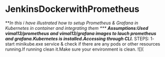 # JenkinsDockerwithPrometheus
***In this i have illustrated how to setup Prometheus & Grafana in Kubernetes in container and integrating them ***
**Assumptions:Used vimal13/prometheus and vimal13/grafana images to lauch prometheus and grafana.Kubernetes is installed.Accessing through CLI.***
STEPS:
1- start minikube.exe service & check if there are any pods or other resources running.If running clean it.Make sure your environment is clean.
![](
